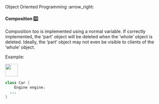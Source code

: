 <link rel="stylesheet" href="{{baseUrl}}/css/textbook.css">

<div class="website-content">

<div id="path">Object Oriented Programming :arrow_right:</div>

<div id="title">

#### Composition :two:

</div>

<div id="body">

Composition too is implemented using a normal variable. If correctly implemented, the ‘part’ object will be deleted when the ‘whole’ object is deleted. Ideally, the ‘part’ object may not even be visible to clients of the ‘whole’ object.

<tip-box>

Example:

<img src="{{baseUrl}}/oopImplementation/composition/images/carEngine.png" height="40" />
<p/>

```java
class Car {
    Engine engine;
  ...
}
```

</tip-box>

</div>

<div id="extras">
<div>

</div>
